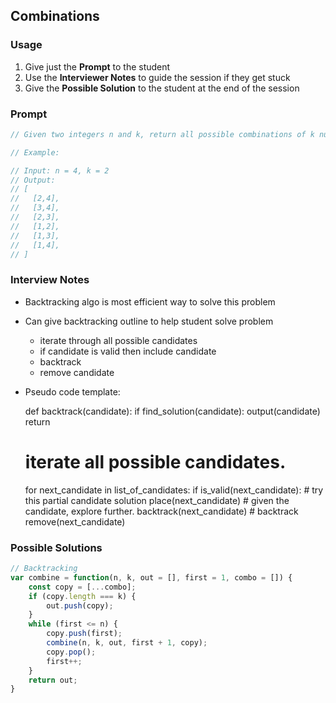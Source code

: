 ## Combinations

### Usage

1. Give just the **Prompt** to the student
2. Use the **Interviewer Notes** to guide the session if they get stuck
3. Give the **Possible Solution** to the student at the end of the session

### Prompt

```javascript
// Given two integers n and k, return all possible combinations of k numbers out of 1 ... n.

// Example:

// Input: n = 4, k = 2
// Output:
// [
//   [2,4],
//   [3,4],
//   [2,3],
//   [1,2],
//   [1,3],
//   [1,4],
// ]

```

### Interview Notes

- Backtracking algo is most efficient way to solve this problem
- Can give backtracking outline to help student solve problem
    - iterate through all possible candidates
    - if candidate is valid then include candidate
    - backtrack
    - remove candidate
- Pseudo code template:

    def backtrack(candidate):
    if find_solution(candidate):
        output(candidate)
        return
    
    # iterate all possible candidates.
    for next_candidate in list_of_candidates:
        if is_valid(next_candidate):
            # try this partial candidate solution
            place(next_candidate)
            # given the candidate, explore further.
            backtrack(next_candidate)
            # backtrack
            remove(next_candidate)

### Possible Solutions

```javascript
// Backtracking
var combine = function(n, k, out = [], first = 1, combo = []) {
    const copy = [...combo];
    if (copy.length === k) {
        out.push(copy);
    }
    while (first <= n) {
        copy.push(first);
        combine(n, k, out, first + 1, copy);
        copy.pop();
        first++;
    }
    return out;
}
```
